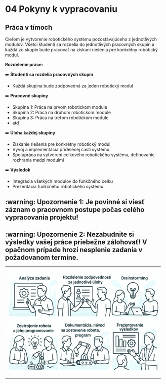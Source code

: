 # 04 Pokyny k vypracovaniu

## Práca v tímoch

Cieľom je vytvorenie robotického systému pozostávajúceho z jednotlivých modulov. Všetci študenti sa rozdelia do jednotlivých pracovných skupín a každá zo skupín bude pracovať na získaní riešenia pre konkrétny robotický modul.

**Rozdelenie práce:**

:arrow_right: **Študenti sa rozdelia pracovných skupín**
   - Každá skupina bude zodpovedná za jeden robotický modul
   
:arrow_right: **Pracovné skupiny**
   - Skupina 1: Práca na prvom robotickom module
   - Skupina 2: Práca na druhom robotickom module
   - Skupina 3: Práca na treťom robotickom module
   - atď.

:arrow_right: **Úloha každej skupiny**
   - Získanie riešenia pre konkrétny robotický modul
   - Vývoj a implementácia pridelenej časti systému
   - Spolupráca na vytvorení celkového robotického systému, definovanie rozhrania medzi modulmi
   
:arrow_right: **Výsledok**
   - Integrácia všetkých modulov do funkčného celku  
   - Prezentácia funkčného robotického systému  

<h2>
:warning: Upozornenie 1:  
Je povinné si viesť záznam o pracovnom postupe počas celého vypracovania projektu!
</h2>

<h2>
:warning: Upozornenie 2:  
Nezabudnite si výsledky vašej práce priebežne zálohovať! V opačnom prípade hrozí nesplenie zadania v požadovanom termíne.
</h2>

---

![OBR](https://github.com/PavolSte/Robotika4/blob/1855f82df5039965b85100dda419446b1da57155/S%C3%BAbory/Postup%20pri%20vypracovan%C3%AD.jpg)

---

